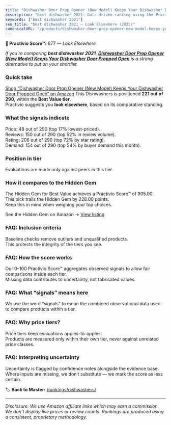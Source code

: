 ```yaml
---
title: "Dishwasher Door Prop Opener (New Model) Keeps Your Dishwasher Door Propped Open"
description: "best dishwasher 2021: Data-driven ranking using the Practivio Score™. Positioned by quality, value, demand, findability, momentum."
keywords: ["best dishwasher 2021"]
seo_title: "best dishwasher 2021 — Look Elsewhere (2025)"
canonicalURL: "/products/dishwasher-door-prop-opener-new-model-keeps-your-dishwasher-door-propped-open-B08FXV4MQX/"
---
```


**🚫 Practivio Score™:** 677 — _Look Elsewhere_


*If you're comparing **best dishwasher 2021**, **[Dishwasher Door Prop Opener (New Model) Keeps Your Dishwasher Door Propped Open](https://www.amazon.com/dp/B08FXV4MQX?tag=practivio-20)** is a strong alternative to put on your shortlist.*
### Quick take
[Shop “Dishwasher Door Prop Opener (New Model) Keeps Your Dishwasher Door Propped Open” on Amazon](https://www.amazon.com/dp/B08FXV4MQX?tag=practivio-20)
This Dishwashers is positioned **221 out of 290**, within the **Best Value tier**.  
Practivio suggests you **look elsewhere**, based on its comparative standing.

### What the signals indicate
Price: 48 out of 290 (top 17% lowest-priced).  
Reviews: 150 out of 290 (top 52% in review volume).  
Rating: 206 out of 290 (top 72% by star rating).  
Demand: 154 out of 290 (top 54% by buyer demand this month).

### Position in tier
Evaluations are made only against peers in this tier.

### How it compares to the Hidden Gem
The Hidden Gem for Best Value achieves a Practivio Score™ of 905.00.  
This pick trails the Hidden Gem by 228.00 points.  
Keep this in mind when weighing your top choices.  

See the Hidden Gem on Amazon → [View listing](https://www.amazon.com/dp/B07DXPSF8V?tag=practivio-20)

### FAQ: Inclusion criteria
Baseline checks remove outliers and unqualified products.  
This protects the integrity of the tiers you see.

### FAQ: How the score works
Our 0–100 Practivio Score™ aggregates observed signals to allow fair comparisons inside each tier.  
Missing data contributes to uncertainty, not fabricated values.

### FAQ: What “signals” means here
We use the word “signals” to mean the combined observational data used to compare products within a tier.

### FAQ: Why price tiers?
Price tiers keep evaluations apples-to-apples.  
Products are measured only within their own tier, never against unrelated price classes.

### FAQ: Interpreting uncertainty
Uncertainty is flagged by confidence notes alongside the evidence base.  
Where inputs are missing, we don’t substitute — we mark the score as less certain.


🏷️ **Back to Master:** [/rankings/dishwashers/](/rankings/dishwashers/)

---
_Disclosure: We use Amazon affiliate links which may earn a commission. We don’t display live prices or review counts. Rankings are produced using a consistent, proprietary methodology._
